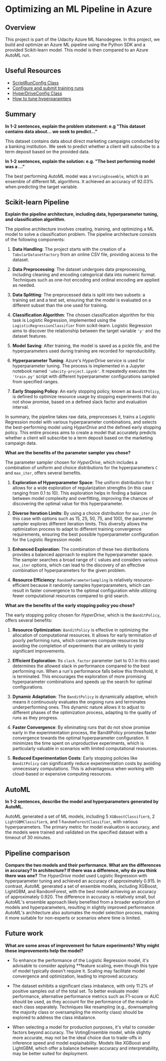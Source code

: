 # Optimizing an ML Pipeline in Azure

## Overview
This project is part of the Udacity Azure ML Nanodegree.
In this project, we build and optimize an Azure ML pipeline using the Python SDK and a provided Scikit-learn model.
This model is then compared to an Azure AutoML run.

## Useful Resources
- [ScriptRunConfig Class](https://docs.microsoft.com/en-us/python/api/azureml-core/azureml.core.scriptrunconfig?view=azure-ml-py)
- [Configure and submit training runs](https://docs.microsoft.com/en-us/azure/machine-learning/how-to-set-up-training-targets)
- [HyperDriveConfig Class](https://docs.microsoft.com/en-us/python/api/azureml-train-core/azureml.train.hyperdrive.hyperdriveconfig?view=azure-ml-py)
- [How to tune hyperparamters](https://docs.microsoft.com/en-us/azure/machine-learning/how-to-tune-hyperparameters)


## Summary
**In 1-2 sentences, explain the problem statement: e.g "This dataset contains data about... we seek to predict..."**

This dataset contains data about direct marketing campaigns conducted by a banking institution. We seek to predict whether a client will subscribe to a term deposit based on the provided data.

**In 1-2 sentences, explain the solution: e.g. "The best performing model was a ..."**

The best performing AutoML model was a `VotingEnsemble`, which is an ensemble of different ML algorithms. It achieved an accuracy of 92.03% when predicting the target variable.

## Scikit-learn Pipeline
**Explain the pipeline architecture, including data, hyperparameter tuning, and classification algorithm.**

The pipeline architecture involves creating, training, and optimizing a ML model to solve a classification problem. The pipeline architecture consists of the following components:

1. **Data Handling**: The project starts with the creation of a `TabularDatasetFactory` from an online CSV file, providing access to the dataset.

2. **Data Preprocessing**: The dataset undergoes data preprocessing, including cleaning and encoding categorical data into numeric format. Techniques such as one-hot encoding and ordinal encoding are applied as needed.

3. **Data Splitting**: The preprocessed data is split into two subsets: a training set and a test set, ensuring that the model is evaluated on a different subset than the one used for training.

4. **Classification Algorithm**: The chosen classification algorithm for this task is Logistic Regression, implemented using the `LogisticRegressionClassifier` from scikit-learn. Logistic Regression aims to discover the relationship between the target variable `'y'` and the dataset features.

5. **Model Saving**: After training, the model is saved as a pickle file, and the hyperparameters used during training are recorded for reproducibility.

6. **Hyperparameter Tuning**: Azure's *HyperDrive* service is used for hyperparameter tuning. The process is implemented in a Jupyter notebook named `'udacity-project.ipynb'`. It repeatedly executes the `'train.py'` script with different hyperparameter configurations sampled from specified ranges.

7. **Early Stopping Policy**: An early stopping policy, known as `BanditPolicy`, is defined to optimize resource usage by stopping experiments that do not show promise, based on a defined slack factor and evaluation interval.

In summary, the pipeline takes raw data, preprocesses it, trains a Logistic Regression model with various hyperparameter combinations, and selects the best-performing model using *HyperDrive* and the defined early stopping policy. This entire process aims to create a model that accurately predicts whether a client will subscribe to a term deposit based on the marketing campaign data.

**What are the benefits of the parameter sampler you chose?**

The parameter sampler chosen for *HyperDrive*, which includes a combination of uniform and choice distributions for the hyperparameters `C` and `max_iter`, offers several benefits. 

1. **Exploration of Hyperparameter Space**: The uniform distribution for `C` allows for a wide exploration of regularization strengths (in this case ranging from 0.1 to 10). This exploration helps in finding a balance between model complexity and overfitting, improving the chances of discovering the optimal value for this hyperparameter.

2. **Diverse Iteration Limits**: By using a choice distribution for `max_iter` (in this case with options such as 15, 25, 50, 75, and 100), the parameter sampler explores different iteration limits. This diversity allows the optimization process to adapt to different training convergence requirements, ensuring the best possible hyperparameter configuration for the Logistic Regression model.

3. **Enhanced Exploration**: The combination of these two distributions provides a balanced approach to explore the hyperparameter space. The sampler searches a broad range of `C` values and considers various `max_iter` options, which can lead to the discovery of an effective combination of hyperparameters for the given problem.

4. **Resource Efficiency**: `RandomParameterSampling` is relatively resource-efficient because it randomly samples hyperparameters, which can result in faster convergence to the optimal configuration while utilizing fewer computational resources compared to grid search.

**What are the benefits of the early stopping policy you chose?**

The early stopping policy chosen for *HyperDrive*, which is the `BanditPolicy`, offers several benefits:

1. **Resource Optimization**: `BanditPolicy` is effective in optimizing the allocation of computational resources. It allows for early termination of poorly performing runs, which conserves compute resources by avoiding the completion of experiments that are unlikely to yield significant improvements.

2. **Efficient Exploration**: Its `slack_factor` parameter (set to 0.1 in this case) determines the allowed slack in performance compared to the best performing run. When a run's performance falls below this threshold, it is terminated. This encourages the exploration of more promising hyperparameter combinations and speeds up the search for optimal configurations.

3. **Dynamic Adaptation**: The `BanditPolicy` is dynamically adaptive, which means it continuously evaluates the ongoing runs and terminates underperforming ones. This dynamic nature allows it to adjust to different phases of the optimization process, adapting to the quality of runs as they progress.

4. **Faster Convergence**: By eliminating runs that do not show promise early in the experimentation process, the BanditPolicy promotes faster convergence towards the optimal hyperparameter configuration. It minimizes the time spent on unproductive experiments, which is particularly valuable in scenarios with limited computational resources.

5. **Reduced Experimentation Costs**: Early stopping policies like `BanditPolicy` can significantly reduce experimentation costs by avoiding unnecessary computations. This is advantageous when working with cloud-based or expensive computing resources.


## AutoML
**In 1-2 sentences, describe the model and hyperparameters generated by AutoML.**

AutoML generated a set of ML models, including 5 `XGBoostClassifier`s, 2 `LightGBMClassifier`s, and 1 `RandomForestClassifier`, with various hyperparameters. The primary metric for model evaluation is accuracy, and the models were trained and validated on the specified dataset with a timeout of 30 minutes.

## Pipeline comparison

**Compare the two models and their performance. What are the differences in accuracy? In architecture? If there was a difference, why do you think there was one?**
The *HyperDrive* model used Logistic Regression with hyperparameter tuning and achieved an accuracy of approximately 0.915. In contrast, *AutoML* generated a set of ensemble models, including XGBoost, LightGBM, and RandomForest, with the best model achieving an accuracy of approximately 0.920. The difference in accuracy is relatively small, but *AutoML*'s ensemble approach likely benefited from a broader exploration of models and hyperparameters, resulting in slightly improved performance. *AutoML*'s architecture also automates the model selection process, making it more suitable for non-experts or scenarios where time is limited.

## Future work

**What are some areas of improvement for future experiments? Why might these improvements help the model?**
- To enhance the performance of the Logistic Regression model, it's advisable to consider applying **feature scaling, even though this type of model typically doesn't require it. Scaling may facilitate model convergence and optimization, leading to improved accuracy.

- The dataset exhibits a significant class imbalance, with only 11.2% of positive samples out of the total set. To better evaluate model performance, alternative performance metrics such as F1-score or AUC should be used, as they account for the performance of the model in each class separately. Techniques like resampling (e.g., downsampling the majority class or oversampling the minority class) should be explored to address the class imbalance.

- When selecting a model for production purposes, it's vital to consider factors beyond accuracy. The VotingEnsemble model, while slightly more accurate, may not be the ideal choice due to trade-offs in inference speed and model explainability. Models like XGBoost and LightGBM, which offer a balance between accuracy and interpretability, may be better suited for deployment.